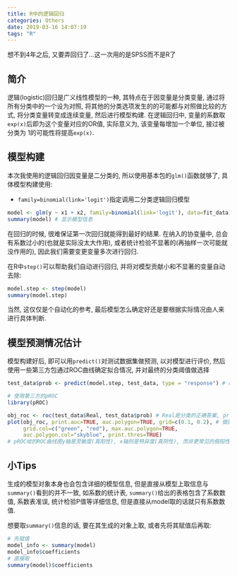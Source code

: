 ```yaml
---
title: R中的逻辑回归
categories: Others
date: 2019-03-16 14:07:19
tags: "R"
---
```


想不到4年之后, 又要弄回归了...这一次用的是SPSS而不是R了
<!-- 摘要部分 -->
<!-- more -->

## 简介
逻辑(logistic)回归是广义线性模型的一种, 其特点在于因变量是分类变量, 通过将所有分类中的一个设为对照, 将其他的分类选项发生的的可能都与对照做比较的方式, 将分类变量转变成连续变量, 然后进行模型构建. 在逻辑回归中, 变量的系数取`exp(x)`后即为这个变量对应的OR值, 实际意义为, 该变量每增加一个单位, 接过被分类为
1的可能性将提高`exp(x)`.

## 模型构建
本次我使用的逻辑回归因变量是二分类的, 所以使用基本包的`glm()`函数就够了, 具体模型构建使用:

- `family=binomial(link='logit')`指定调用二分类逻辑回归模型

```r
model <- glm(y ~ x1 + x2, family=binomial(link='logit'), data=fit_data)
summary(model) # 显示模型信息
```

在回归的时候, 很难保证第一次回归就能得到最好的结果. 在纳入的协变量中, 总会有系数过小的(也就是实际没太大作用), 或者统计检验不显著的(再抽样一次可能就没作用的), 因此我们需要变更变量多次进行回归.

在R中`step()`可以帮助我们自动进行回归, 并将对模型贡献小和不显著的变量自动去除:

```r
model.step <- step(model)
summary(model.step) 
```

当然, 这仅仅是个自动化的参考, 最后模型怎么确定好还是要根据实际情况由人来进行具体判断.

## 模型预测情况估计

模型构建好后, 即可以用`predict()`对测试数据集做预测, 以对模型进行评价, 然后使用一些第三方包通过ROC曲线确定拟合情况, 并对最终的分类阈值做选择

```r
test_data$prob <- predict(model.step, test_data, type = "response") # response的话接过是0~1的概率, 不指定默认是个常数

# 使用第三方的pROC
library(pROC)

obj_roc <- roc(test_data$Real, test_data$prob) # Real是分类的正确答案, prob是给的预测概率
plot(obj_roc, print.auc=TRUE, auc.polygon=TRUE, grid=c(0.1, 0.2), # 做图
     grid.col=c("green", "red"), max.auc.polygon=TRUE,
     auc.polygon.col="skyblue", print.thres=TRUE)
# pROC给的ROC曲线图y轴是灵敏度(真阳性), x轴则是特异度(真阴性), 而非更常见的假阳性率, 所以x轴是1->0而非0-1
```

## 小Tips

生成的模型对象本身也会包含详细的模型信息, 但是直接从模型上取信息与`summary()`看到的并不一致, 如系数的统计表, `summary()`给出的表格包含了系数数值, 系数表准误, 统计检验P值等详细信息, 但是直接从model取的话就只有系数数值.

想要取`summary()`信息的话, 要在其生成的对象上取, 或者先将其赋值后再取:

```r
# 先赋值
model_info <- summary(model)
model_info$coefficients
# 直接取
summary(model)$coefficients
```